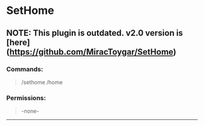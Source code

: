 # SetHome

## NOTE: This plugin is outdated. v2.0 version is [here] (https://github.com/MiracToygar/SetHome)

### Commands:
> /sethome
> /home
### Permissions:
> -none-
---
